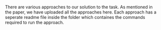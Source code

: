 There are various approaches to our solution to the task. As mentioned in the paper, we have uploaded all the approaches here. Each approach has a seperate readme file inside the folder which containes the commands required to run the approach.
